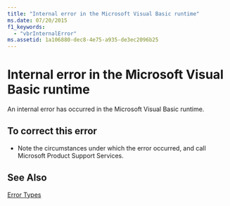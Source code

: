 ```yaml
---
title: "Internal error in the Microsoft Visual Basic runtime"
ms.date: 07/20/2015
f1_keywords: 
  - "vbrInternalError"
ms.assetid: 1a106880-dec8-4e75-a935-de3ec2096b25
---
```

# Internal error in the Microsoft Visual Basic runtime
An internal error has occurred in the Microsoft Visual Basic runtime.  
  
## To correct this error  
  
- Note the circumstances under which the error occurred, and call Microsoft Product Support Services.  
  
## See Also  
 [Error Types](../../visual-basic/programming-guide/language-features/error-types.md)  

